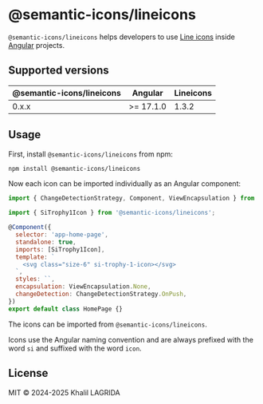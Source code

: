 # @semantic-icons/lineicons

`@semantic-icons/lineicons` helps developers to use [Line icons](https://lineicons.com/icons) inside [Angular](https://angular.dev) projects.

## Supported versions

| @semantic-icons/lineicons | Angular   | Lineicons |
| ------------------------- | --------- | --------- |
| 0.x.x                     | >= 17.1.0 | 1.3.2     |

## Usage

First, install `@semantic-icons/lineicons` from npm:

```sh
npm install @semantic-icons/lineicons
```

Now each icon can be imported individually as an Angular component:

```js
import { ChangeDetectionStrategy, Component, ViewEncapsulation } from '@angular/core';

import { SiTrophy1Icon } from '@semantic-icons/lineicons';

@Component({
  selector: 'app-home-page',
  standalone: true,
  imports: [SiTrophy1Icon],
  template: `
    <svg class="size-6" si-trophy-1-icon></svg>
  `,
  styles: ``,
  encapsulation: ViewEncapsulation.None,
  changeDetection: ChangeDetectionStrategy.OnPush,
})
export default class HomePage {}
```

The icons can be imported from `@semantic-icons/lineicons`.

Icons use the Angular naming convention and are always prefixed with the word `si` and suffixed with the word `icon`.

## License

MIT © 2024-2025 Khalil LAGRIDA
